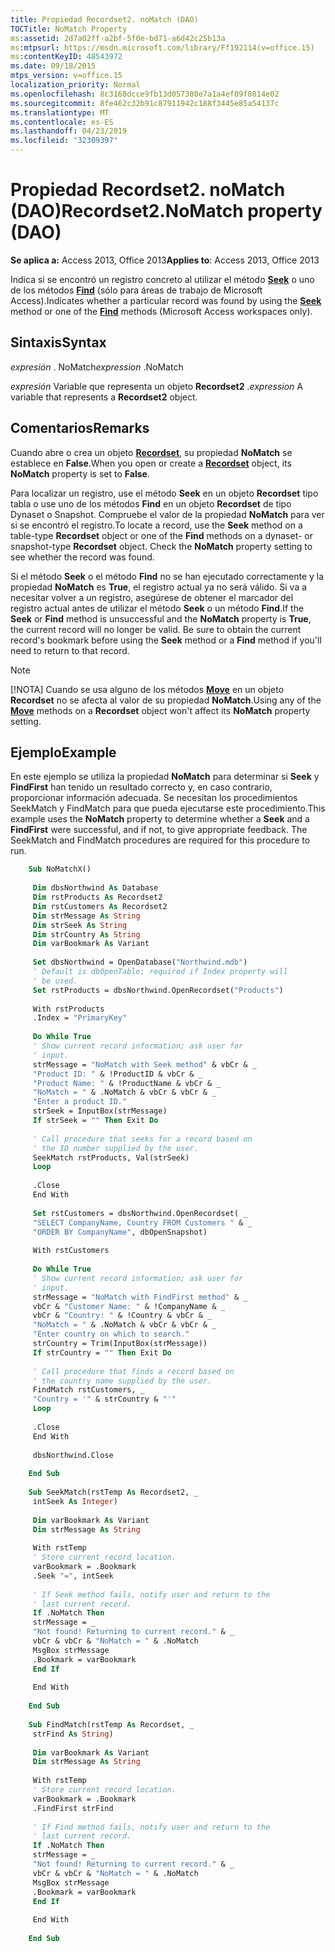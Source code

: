 ```yaml
---
title: Propiedad Recordset2. noMatch (DAO)
TOCTitle: NoMatch Property
ms:assetid: 2d7a02ff-a2bf-5f0e-bd71-a6d42c25b13a
ms:mtpsurl: https://msdn.microsoft.com/library/Ff192114(v=office.15)
ms:contentKeyID: 48543972
ms.date: 09/18/2015
mtps_version: v=office.15
localization_priority: Normal
ms.openlocfilehash: 8c3168dcce9fb13d057380e7a1a4ef89f8814e02
ms.sourcegitcommit: 8fe462c32b91c87911942c188f3445e85a54137c
ms.translationtype: MT
ms.contentlocale: es-ES
ms.lasthandoff: 04/23/2019
ms.locfileid: "32309397"
---
```

# <a name="recordset2nomatch-property-dao"></a><span data-ttu-id="7f828-102">Propiedad Recordset2. noMatch (DAO)</span><span class="sxs-lookup"><span data-stu-id="7f828-102">Recordset2.NoMatch property (DAO)</span></span>

<span data-ttu-id="7f828-103">**Se aplica a:** Access 2013, Office 2013</span><span class="sxs-lookup"><span data-stu-id="7f828-103">**Applies to**: Access 2013, Office 2013</span></span>

<span data-ttu-id="7f828-104">Indica si se encontró un registro concreto al utilizar el método **[Seek](recordset2-seek-method-dao.md)** o uno de los métodos **[Find](recordset2-findfirst-method-dao.md)** (sólo para áreas de trabajo de Microsoft Access).</span><span class="sxs-lookup"><span data-stu-id="7f828-104">Indicates whether a particular record was found by using the **[Seek](recordset2-seek-method-dao.md)** method or one of the **[Find](recordset2-findfirst-method-dao.md)** methods (Microsoft Access workspaces only).</span></span>

## <a name="syntax"></a><span data-ttu-id="7f828-105">Sintaxis</span><span class="sxs-lookup"><span data-stu-id="7f828-105">Syntax</span></span>

<span data-ttu-id="7f828-106">*expresión* . NoMatch</span><span class="sxs-lookup"><span data-stu-id="7f828-106">*expression* .NoMatch</span></span>

<span data-ttu-id="7f828-107">*expresión* Variable que representa un objeto **Recordset2** .</span><span class="sxs-lookup"><span data-stu-id="7f828-107">*expression* A variable that represents a **Recordset2** object.</span></span>

## <a name="remarks"></a><span data-ttu-id="7f828-108">Comentarios</span><span class="sxs-lookup"><span data-stu-id="7f828-108">Remarks</span></span>

<span data-ttu-id="7f828-109">Cuando abre o crea un objeto **[Recordset](recordset-object-dao.md)**, su propiedad **NoMatch** se establece en **False**.</span><span class="sxs-lookup"><span data-stu-id="7f828-109">When you open or create a **[Recordset](recordset-object-dao.md)** object, its **NoMatch** property is set to **False**.</span></span>

<span data-ttu-id="7f828-p101">Para localizar un registro, use el método **Seek** en un objeto **Recordset** tipo tabla o use uno de los métodos **Find** en un objeto **Recordset** de tipo Dynaset o Snapshot. Compruebe el valor de la propiedad **NoMatch** para ver si se encontró el registro.</span><span class="sxs-lookup"><span data-stu-id="7f828-p101">To locate a record, use the **Seek** method on a table-type **Recordset** object or one of the **Find** methods on a dynaset- or snapshot-type **Recordset** object. Check the **NoMatch** property setting to see whether the record was found.</span></span>

<span data-ttu-id="7f828-p102">Si el método **Seek** o el método **Find** no se han ejecutado correctamente y la propiedad **NoMatch** es **True**, el registro actual ya no será válido. Si va a necesitar volver a un registro, asegúrese de obtener el marcador del registro actual antes de utilizar el método **Seek** o un método **Find**.</span><span class="sxs-lookup"><span data-stu-id="7f828-p102">If the **Seek** or **Find** method is unsuccessful and the **NoMatch** property is **True**, the current record will no longer be valid. Be sure to obtain the current record's bookmark before using the **Seek** method or a **Find** method if you'll need to return to that record.</span></span>

> [!NOTE]
> <span data-ttu-id="7f828-114">[!NOTA] Cuando se usa alguno de los métodos **[Move](recordset-movefirst-method-dao.md)** en un objeto **Recordset** no se afecta al valor de su propiedad **NoMatch**.</span><span class="sxs-lookup"><span data-stu-id="7f828-114">Using any of the **[Move](recordset-movefirst-method-dao.md)** methods on a **Recordset** object won't affect its **NoMatch** property setting.</span></span>

## <a name="example"></a><span data-ttu-id="7f828-115">Ejemplo</span><span class="sxs-lookup"><span data-stu-id="7f828-115">Example</span></span>

<span data-ttu-id="7f828-p103">En este ejemplo se utiliza la propiedad **NoMatch** para determinar si **Seek** y **FindFirst** han tenido un resultado correcto y, en caso contrario, proporcionar información adecuada. Se necesitan los procedimientos SeekMatch y FindMatch para que pueda ejecutarse este procedimiento.</span><span class="sxs-lookup"><span data-stu-id="7f828-p103">This example uses the **NoMatch** property to determine whether a **Seek** and a **FindFirst** were successful, and if not, to give appropriate feedback. The SeekMatch and FindMatch procedures are required for this procedure to run.</span></span>

```vb
    Sub NoMatchX() 
     
     Dim dbsNorthwind As Database 
     Dim rstProducts As Recordset2 
     Dim rstCustomers As Recordset2 
     Dim strMessage As String 
     Dim strSeek As String 
     Dim strCountry As String 
     Dim varBookmark As Variant 
     
     Set dbsNorthwind = OpenDatabase("Northwind.mdb") 
     ' Default is dbOpenTable; required if Index property will 
     ' be used. 
     Set rstProducts = dbsNorthwind.OpenRecordset("Products") 
     
     With rstProducts 
     .Index = "PrimaryKey" 
     
     Do While True 
     ' Show current record information; ask user for 
     ' input. 
     strMessage = "NoMatch with Seek method" & vbCr & _ 
     "Product ID: " & !ProductID & vbCr & _ 
     "Product Name: " & !ProductName & vbCr & _ 
     "NoMatch = " & .NoMatch & vbCr & vbCr & _ 
     "Enter a product ID." 
     strSeek = InputBox(strMessage) 
     If strSeek = "" Then Exit Do 
     
     ' Call procedure that seeks for a record based on 
     ' the ID number supplied by the user. 
     SeekMatch rstProducts, Val(strSeek) 
     Loop 
     
     .Close 
     End With 
     
     Set rstCustomers = dbsNorthwind.OpenRecordset( _ 
     "SELECT CompanyName, Country FROM Customers " & _ 
     "ORDER BY CompanyName", dbOpenSnapshot) 
     
     With rstCustomers 
     
     Do While True 
     ' Show current record information; ask user for 
     ' input. 
     strMessage = "NoMatch with FindFirst method" & _ 
     vbCr & "Customer Name: " & !CompanyName & _ 
     vbCr & "Country: " & !Country & vbCr & _ 
     "NoMatch = " & .NoMatch & vbCr & vbCr & _ 
     "Enter country on which to search." 
     strCountry = Trim(InputBox(strMessage)) 
     If strCountry = "" Then Exit Do 
     
     ' Call procedure that finds a record based on 
     ' the country name supplied by the user. 
     FindMatch rstCustomers, _ 
     "Country = '" & strCountry & "'" 
     Loop 
     
     .Close 
     End With 
     
     dbsNorthwind.Close 
     
    End Sub 
     
    Sub SeekMatch(rstTemp As Recordset2, _ 
     intSeek As Integer) 
     
     Dim varBookmark As Variant 
     Dim strMessage As String 
     
     With rstTemp 
     ' Store current record location. 
     varBookmark = .Bookmark 
     .Seek "=", intSeek 
     
     ' If Seek method fails, notify user and return to the 
     ' last current record. 
     If .NoMatch Then 
     strMessage = _ 
     "Not found! Returning to current record." & _ 
     vbCr & vbCr & "NoMatch = " & .NoMatch 
     MsgBox strMessage 
     .Bookmark = varBookmark 
     End If 
     
     End With 
     
    End Sub 
     
    Sub FindMatch(rstTemp As Recordset, _ 
     strFind As String) 
     
     Dim varBookmark As Variant 
     Dim strMessage As String 
     
     With rstTemp 
     ' Store current record location. 
     varBookmark = .Bookmark 
     .FindFirst strFind 
     
     ' If Find method fails, notify user and return to the 
     ' last current record. 
     If .NoMatch Then 
     strMessage = _ 
     "Not found! Returning to current record." & _ 
     vbCr & vbCr & "NoMatch = " & .NoMatch 
     MsgBox strMessage 
     .Bookmark = varBookmark 
     End If 
     
     End With 
     
    End Sub
```
